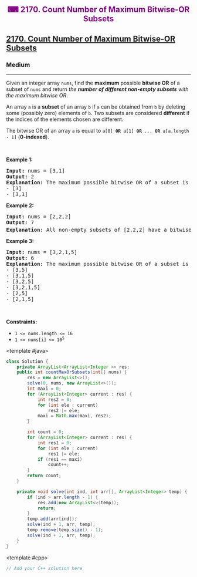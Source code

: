 <div align = "center">
<h style = "margin-bottom: 0px; margin-top: 0px; color : purple;" align = "center" class = "header">

## ⌨ 2170. Count Number of Maximum Bitwise-OR Subsets

</h>
</div>

<h2><a href="https://leetcode.com/problems/count-number-of-maximum-bitwise-or-subsets" target = "_blank">2170. Count Number of Maximum Bitwise-OR Subsets</a></h2><h3>Medium</h3><hr><p>Given an integer array <code>nums</code>, find the <strong>maximum</strong> possible <strong>bitwise OR</strong> of a subset of <code>nums</code> and return <em>the <strong>number of different non-empty subsets</strong> with the maximum bitwise OR</em>.</p>

<p>An array <code>a</code> is a <strong>subset</strong> of an array <code>b</code> if <code>a</code> can be obtained from <code>b</code> by deleting some (possibly zero) elements of <code>b</code>. Two subsets are considered <strong>different</strong> if the indices of the elements chosen are different.</p>

<p>The bitwise OR of an array <code>a</code> is equal to <code>a[0] <strong>OR</strong> a[1] <strong>OR</strong> ... <strong>OR</strong> a[a.length - 1]</code> (<strong>0-indexed</strong>).</p>

<p>&nbsp;</p>
<p><strong class="example">Example 1:</strong></p>

<pre>
<strong>Input:</strong> nums = [3,1]
<strong>Output:</strong> 2
<strong>Explanation:</strong> The maximum possible bitwise OR of a subset is 3. There are 2 subsets with a bitwise OR of 3:
- [3]
- [3,1]
</pre>

<p><strong class="example">Example 2:</strong></p>

<pre>
<strong>Input:</strong> nums = [2,2,2]
<strong>Output:</strong> 7
<strong>Explanation:</strong> All non-empty subsets of [2,2,2] have a bitwise OR of 2. There are 2<sup>3</sup> - 1 = 7 total subsets.
</pre>

<p><strong class="example">Example 3:</strong></p>

<pre>
<strong>Input:</strong> nums = [3,2,1,5]
<strong>Output:</strong> 6
<strong>Explanation:</strong> The maximum possible bitwise OR of a subset is 7. There are 6 subsets with a bitwise OR of 7:
- [3,5]
- [3,1,5]
- [3,2,5]
- [3,2,1,5]
- [2,5]
- [2,1,5]</pre>

<p>&nbsp;</p>
<p><strong>Constraints:</strong></p>

<ul>
	<li><code>1 &lt;= nums.length &lt;= 16</code></li>
	<li><code>1 &lt;= nums[i] &lt;= 10<sup>5</sup></code></li>
</ul>

<CodeTabs :languages="[ { name: 'C++', slot: 'cpp' }, { name: 'Java', slot: 'java' } ]">

<template #java>

```java
class Solution {
    private ArrayList<ArrayList<Integer >> res;
    public int countMaxOrSubsets(int[] nums) {
        res = new ArrayList<>();
        solve(0, nums, new ArrayList<>());
        int maxi = 0;
        for (ArrayList<Integer> current : res) {
            int res2 = 0;
            for (int ele : current)
                res2 |= ele;
            maxi = Math.max(maxi, res2);
        }

        int count = 0;
        for (ArrayList<Integer> current : res) {
            int res1 = 0;
            for (int ele : current)
                res1 |= ele;
            if (res1 == maxi)
                count++;
        }
        return count;
    }

    private void solve(int ind, int arr[], ArrayList<Integer> temp) {
        if (ind > arr.length - 1) {
            res.add(new ArrayList<>(temp));
            return;
        }
        temp.add(arr[ind]);
        solve(ind + 1, arr, temp);
        temp.remove(temp.size() - 1);
        solve(ind + 1, arr, temp);
    }
}
```

</template>

<template #cpp>

```cpp
// Add your C++ solution here
```

</template>

</CodeTabs>
